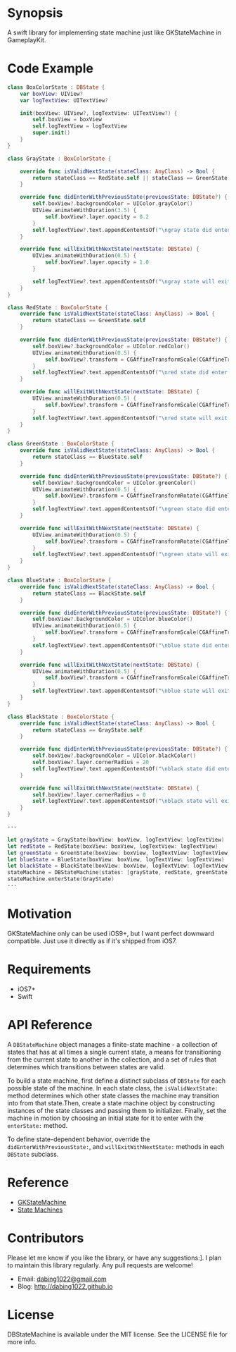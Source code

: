 # Synopsis

A swift library for implementing state machine just like GKStateMachine in GameplayKit.

# Code Example

```swift
class BoxColorState : DBState {
    var boxView: UIView?
    var logTextView: UITextView?

    init(boxView: UIView?, logTextView: UITextView?) {
        self.boxView = boxView
        self.logTextView = logTextView
        super.init()
    }
}

class GrayState : BoxColorState {

    override func isValidNextState(stateClass: AnyClass) -> Bool {
        return stateClass == RedState.self || stateClass == GreenState.self
    }

    override func didEnterWithPreviousState(previousState: DBState?) {
        self.boxView?.backgroundColor = UIColor.grayColor()
        UIView.animateWithDuration(3.5) {
            self.boxView?.layer.opacity = 0.2
        }
        self.logTextView?.text.appendContentsOf("\ngray state did enter...")
    }

    override func willExitWithNextState(nextState: DBState) {
        UIView.animateWithDuration(0.5) {
            self.boxView?.layer.opacity = 1.0
        }

        self.logTextView?.text.appendContentsOf("\ngray state will exit...")
    }
}

class RedState : BoxColorState {
    override func isValidNextState(stateClass: AnyClass) -> Bool {
        return stateClass == GreenState.self
    }

    override func didEnterWithPreviousState(previousState: DBState?) {
        self.boxView?.backgroundColor = UIColor.redColor()
        UIView.animateWithDuration(0.5) {
            self.boxView?.transform = CGAffineTransformScale(CGAffineTransformIdentity, 1.2, 1.2)
        }
        self.logTextView?.text.appendContentsOf("\nred state did enter...")
    }

    override func willExitWithNextState(nextState: DBState) {
        UIView.animateWithDuration(0.5) {
            self.boxView?.transform = CGAffineTransformScale(CGAffineTransformIdentity, 1.0, 1.0)
        }
        self.logTextView?.text.appendContentsOf("\nred state will exit...")
    }
}

class GreenState : BoxColorState {
    override func isValidNextState(stateClass: AnyClass) -> Bool {
        return stateClass == BlueState.self
    }

    override func didEnterWithPreviousState(previousState: DBState?) {
        self.boxView?.backgroundColor = UIColor.greenColor()
        UIView.animateWithDuration(0.5) {
            self.boxView?.transform = CGAffineTransformRotate(CGAffineTransformIdentity, 2.5)
        }
        self.logTextView?.text.appendContentsOf("\ngreen state did enter...")
    }

    override func willExitWithNextState(nextState: DBState) {
        UIView.animateWithDuration(0.5) {
            self.boxView?.transform = CGAffineTransformRotate(CGAffineTransformIdentity, 0)
        }
        self.logTextView?.text.appendContentsOf("\ngreen state will exit...")
    }
}

class BlueState : BoxColorState {
    override func isValidNextState(stateClass: AnyClass) -> Bool {
        return stateClass == BlackState.self
    }

    override func didEnterWithPreviousState(previousState: DBState?) {
        self.boxView?.backgroundColor = UIColor.blueColor()
        UIView.animateWithDuration(0.5) {
            self.boxView?.transform = CGAffineTransformScale(CGAffineTransformIdentity, 0.1, 0.1)
        }
        self.logTextView?.text.appendContentsOf("\nblue state did enter...")
    }

    override func willExitWithNextState(nextState: DBState) {
        UIView.animateWithDuration(0.5) {
            self.boxView?.transform = CGAffineTransformScale(CGAffineTransformIdentity, 1, 1)
        }
        self.logTextView?.text.appendContentsOf("\nblue state will exit...")
    }
}

class BlackState : BoxColorState {
    override func isValidNextState(stateClass: AnyClass) -> Bool {
        return stateClass == GrayState.self
    }

    override func didEnterWithPreviousState(previousState: DBState?) {
        self.boxView?.backgroundColor = UIColor.blackColor()
        self.boxView?.layer.cornerRadius = 20
        self.logTextView?.text.appendContentsOf("\nblack state did enter...")
    }

    override func willExitWithNextState(nextState: DBState) {
        self.boxView?.layer.cornerRadius = 0
        self.logTextView?.text.appendContentsOf("\nblack state will exit...")
    }
}

···

let grayState = GrayState(boxView: boxView, logTextView: logTextView)
let redState = RedState(boxView: boxView, logTextView: logTextView)
let greenState = GreenState(boxView: boxView, logTextView: logTextView)
let blueState = BlueState(boxView: boxView, logTextView: logTextView)
let blackState = BlackState(boxView: boxView, logTextView: logTextView)
stateMachine = DBStateMachine(states: [grayState, redState, greenState, blueState, blackState])
stateMachine.enterState(GrayState)
···

```

# Motivation

GKStateMachine only can be used iOS9+, but I want perfect downward compatible. Just use it directly as if it's shipped from iOS7.

# Requirements

- iOS7+
- Swift

# API Reference

A `DBStateMachine` object manages a finite-state machine - a collection of states that has at all times a single current state, a means for transitioning from the current state to another in the collection, and a set of rules that determines which transitions between states are valid.

To build a state machine, first define a distinct subclass of `DBState` for each possible state of the machine. In each state class, the `isValidNextState:` method determines which other state classes the machine may transition into from that state.Then, create a state machine object by constructing instances of the state classes and passing them to initializer. Finally, set the machine in motion by choosing an initial state for it to enter with the `enterState:` method.

To define state-dependent behavior, override the `didEnterWithPreviousState:`, and `willExitWithNextState:` methods in each `DBState` subclass.

# Reference
- [GKStateMachine](https://developer.apple.com/library/ios/documentation/GameplayKit/Reference/GKStateMachine_Class/#//apple_ref/doc/uid/TP40015208-CH1-SW5)
- [State Machines](https://developer.apple.com/library/ios/documentation/General/Conceptual/GameplayKit_Guide/StateMachine.html#//apple_ref/doc/uid/TP40015172-CH7)

# Contributors

Please let me know if you like the library, or have any suggestions:]. I plan to maintain this library regularly. Any pull requests are welcome!

- Email: dabing1022@gmail.com
- Blog: http://dabing1022.github.io

# License

DBStateMachine is available under the MIT license. See the LICENSE file for more info.
